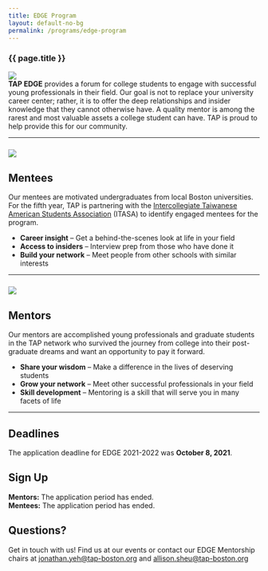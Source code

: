 ```yaml
---
title: EDGE Program
layout: default-no-bg
permalink: /programs/edge-program
---
```

<div class="main-contents-area">
<h3 class="no-bg">{{ page.title }}</h3>
<img class="edge-workshop" src="{{ site.baseurl }}/assets/images/programs-images/edge-workshop.jpg"/><br/>
<b>TAP EDGE</b> provides a forum for college students to engage with successful young professionals in their field. Our goal is not to replace your university career center; rather, it is to offer the deep relationships and insider knowledge that they cannot otherwise have. A quality mentor is among the rarest and most valuable assets a college student can have. TAP is proud to help provide this for our community.

<hr>

<div class="ezcol ezcol-one-half">
  <h3>
	<img class="mentor-mentee-image" src="{{ site.baseurl }}/assets/images/programs-images/edge-mentee.png"/>
      </h3>

  <h2 style="text-align: left;">
      Mentees
        </h2>

  <p>
      Our mentees are motivated undergraduates from local Boston universities. For the fifth year, TAP is partnering with the <a href="http://itasa.org" target="_blank">Intercollegiate Taiwanese American Students Association</a> (ITASA) to identify engaged mentees for the program.
        </p>

  <ul>
      <li>
            <strong>Career insight</strong> &#8211; Get a behind-the-scenes look at life in your field
	        </li>
		    <li>
		          <strong>Access to insiders</strong> &#8211; Interview prep from those who have done it
			      </li>
			          <li>
				        <strong>Build your network</strong> &#8211; Meet people from other schools with similar interests
					    </li>
					      </ul>
					      </div>

<hr>

<div class="ezcol ezcol-one-half ezcol-last">
  <h3>
  	<img class="mentor-mentee-image" src="{{ site.baseurl }}/assets/images/programs-images/edge-mentor.png"/>
	</h3>

  <h2 style="text-align: left;">
      Mentors
        </h2>

  <p>
      Our mentors are accomplished young professionals and graduate students in the TAP network who survived the journey from college into their post-graduate dreams and want an opportunity to pay it forward.
        </p>

  <ul>
      <li>
            <strong>Share your wisdom</strong> &#8211; Make a difference in the lives of deserving students
	        </li>
		    <li>
		          <strong>Grow your network</strong> &#8211; Meet other successful professionals in your field
			      </li>
			          <li>
				        <strong>Skill development</strong> &#8211; Mentoring is a skill that will serve you in many facets of life
					    </li>
					      </ul>
					      </div>

<hr>

<div class="ezcol-divider">
</div>

<div>
  <h2><strong>Deadlines</strong></h2>

  <p>
  The application deadline for EDGE 2021-2022 was <strong>October 8, 2021</strong>.
  </p>
</div>

<div class="ezcol ezcol-one-third ezcol-last">
  <h2><strong>Sign Up</strong></h2>

  <p>
  <strong>Mentors:</strong> The application period has ended.<br/>
  <strong>Mentees:</strong> The application period has ended.
  <!--
  <strong>Mentors:</strong> Click<a href="https://forms.gle/BH7eeMaXjHpHDGHQ9"> here</a> to see the mentor application form!<br/>
  <strong>Mentees:</strong> See the mentee application form<a href="https://forms.gle/ud2i95hRqVtsVfoB8"> here!</a>
  -->
  </p>
</div>

<div class="ezcol-divider">
</div>

<h2>Questions?</h2>

Get in touch with us! Find us at our events or contact our EDGE Mentorship chairs at <a href="mailto:jonathan.yeh@tap-boston.org">jonathan.yeh@tap-boston.org</a> and <a href="mailto:allison.sheu@tap-boston.org">allison.sheu@tap-boston.org</a>
</div>